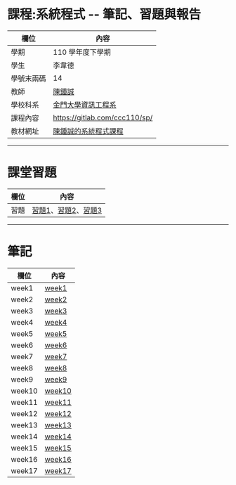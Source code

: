 # 課程:系統程式 -- 筆記、習題與報告

欄位 | 內容
-----|--------
學期 | 110 學年度下學期
學生 |  李韋德
學號末兩碼 | 14
教師 | [陳鍾誠](https://www.nqu.edu.tw/educsie/index.php?act=blog&code=list&ids=4)
學校科系 | [金門大學資訊工程系](https://www.nqu.edu.tw/educsie/index.php)
課程內容 | https://gitlab.com/ccc110/sp/
教材網址 | [陳鍾誠的系統程式課程](https://kinmen6.com/root/%E9%99%B3%E9%8D%BE%E8%AA%A0/%E8%AA%B2%E7%A8%8B/%E7%B3%BB%E7%B5%B1%E7%A8%8B%E5%BC%8F/README.md)
***
# 課堂習題
欄位 | 內容
-----|--------
習題 | [習題1]([習題1.md](https://github.com/derek120432/sp110b/wiki/%E7%BF%92%E9%A1%8C1.md))、[習題2](習題2.md)、[習題3](習題3.md)
***
# 筆記
欄位 | 內容
-----|--------
week1 | [week1](week1.md)
week2 | [week2](week2.md)
week3 | [week3](week3.md)
week4 | [week4](week4.md)
week5 | [week5](week5.md)
week6 | [week6](week6.md)
week7 | [week7](week7.md)
week8 | [week8](week8.md)
week9 | [week9](week9.md)
week10 | [week10](week10.md)
week11 | [week11](week11.md)
week12 | [week12](week12.md)
week13 | [week13](week13.md)
week14 | [week14](week14.md)
week15 | [week15](week15.md)
week16 | [week16](week16.md)
week17 | [week17](week17.md)
